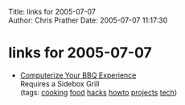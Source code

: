 Title: links for 2005-07-07  
Author: Chris Prather
Date: 2005-07-07 11:17:30

# links for 2005-07-07
<ul class="delicious">
	<li>
		<div class="delicious-link"><a href="http://www.extremetech.com/article2/0,1558,1833596,00.asp?kc=ETRSS02129TX1K0000532">Computerize Your BBQ Experience</a></div>
		<div class="delicious-extended">Requires a Sidebox Grill</div>
		<div class="delicious-tags">(tags: <a href="http://del.icio.us/perigrin/cooking">cooking</a> <a href="http://del.icio.us/perigrin/food">food</a> <a href="http://del.icio.us/perigrin/hacks">hacks</a> <a href="http://del.icio.us/perigrin/howto">howto</a> <a href="http://del.icio.us/perigrin/projects">projects</a> <a href="http://del.icio.us/perigrin/tech">tech</a>)</div>
	</li>
</ul>


